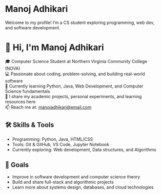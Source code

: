 # Manoj Adhikari
 Welcome to my profile! I’m a CS student exploring programming, web dev, and software development.

# 👋 Hi, I'm Manoj Adhikari

🎓 Computer Science Student at Northern Virginia Community College (NOVA)  
💻 Passionate about coding, problem-solving, and building real-world software  
🌱 Currently learning Python, Java, Web Development, and Computer Science fundamentals  
📂 I share my academic projects, personal experiments, and learning resources here  
📫 Reach me at: manojadhikari@email.com

## 🛠️ Skills & Tools
- Programming: Python, Java, HTML/CSS
- Tools: Git & GitHub, VS Code, Jupyter Notebook
- Currently exploring: Web development, Data structures, and Algorithms

## 🔭 Goals
- Improve in software development and computer science theory
- Build and share full-stack and algorithmic projects
- Learn more about systems design, databases, and cloud technologies
